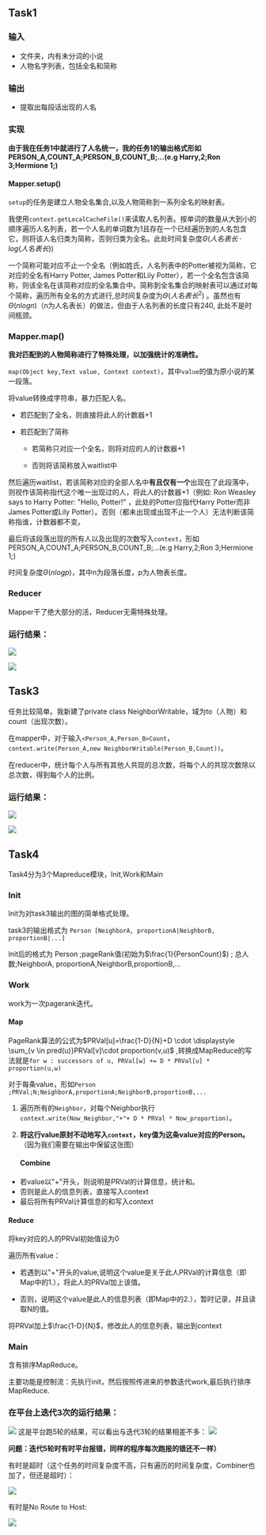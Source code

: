 ## Task1

### 输入

+ 文件夹，内有未分词的小说
+ 人物名字列表，包括全名和简称

### 输出

+ 提取出每段话出现的人名

### 实现

**由于我在任务1中就进行了人名统一，我的任务1的输出格式形如 PERSON_A,COUNT_A;PERSON_B,COUNT_B;...(e.g Harry,2;Ron 3;Hermione 1;)**

#### Mapper.setup()

`setup`的任务是建立人物全名集合,以及人物简称到一系列全名的映射表。

我使用`context.getLocalCacheFile()`来读取人名列表。按单词的数量从大到小的顺序遍历人名列表，若一个人名的单词数为1且存在一个已经遍历到的人名包含它，则将该人名归类为简称，否则归类为全名。此处时间复杂度$\Theta(人名表长 \cdot log(人名表长))$

一个简称可能对应不止一个全名（例如姓氏，人名列表中的Potter被视为简称，它对应的全名有Harry Potter, James Potter和Lily Potter），若一个全名包含该简称，则该全名在该简称对应的全名集合中。简称到全名集合的映射表可以通过对每个简称，遍历所有全名的方式进行,总时间复杂度为$\Theta(人名表长^2)$ 。虽然也有$\Theta(nlogn)$（n为人名表长）的做法，但由于人名列表的长度只有240, 此处不是时间瓶颈。

### Mapper.map()

**我对匹配到的人物简称进行了特殊处理，以加强统计的准确性。**

`map(Object key,Text value, Context context)`，其中`value`的值为原小说的某一段落。

将value转换成字符串，暴力匹配人名。

+ 若匹配到了全名，则直接将此人的计数器+1

+ 若匹配到了简称
  
  + 若简称只对应一个全名，则将对应的人的计数器+1
  
  + 否则将该简称放入waitlist中

然后遍历waitlist，若该简称对应的全部人名中**有且仅有一个**出现在了此段落中，则视作该简称指代这个唯一出现过的人，将此人的计数器+1（例如: Ron Weasley says to Harry Potter: "Hello, Potter!" ，此处的Potter应指代Harry Potter而非James Potter或Lily Potter）。否则（都未出现或出现不止一个人）无法判断该简称指谁，计数器都不变。

最后将该段落出现的所有人以及出现的次数写入`context`，形如PERSON_A,COUNT_A;PERSON_B,COUNT_B;...(e.g Harry,2;Ron 3;Hermione 1;)

时间复杂度$\Theta(nlogp)$，其中n为段落长度，p为人物表长度。

### Reducer

Mapper干了绝大部分的活，Reducer无需特殊处理。

### 运行结果：

![](https://raw.githubusercontent.com/triccsr/myPicBed/main/202307161434846.png)

![](https://raw.githubusercontent.com/triccsr/myPicBed/main/202307161435016.png)

## Task3

任务比较简单。我新建了private class NeighborWritable，域为to（人物）和count（出现次数）。

在mapper中，对于输入`<Person_A,Person_B>Count`，`context.write(Person_A,new NeighborWritable(Person_B,Count))`。

在reducer中，统计每个人与所有其他人共现的总次数，将每个人的共现次数除以总次数，得到每个人的比例。

### 运行结果：

![](https://raw.githubusercontent.com/triccsr/myPicBed/main/202307161436512.png)

![](https://raw.githubusercontent.com/triccsr/myPicBed/main/202307161150850.png)

## Task4

Task4分为3个Mapreduce模块，Init,Work和Main

### Init

Init为对task3输出的图的简单格式处理。

task3的输出格式为 `Person [NeighborA, proportionA|NeighborB, proportionB|...]`

Init后的格式为 Person  ;pageRank值(初始为$\frac{1}{PersonCount}$) ; 总人数;NeighborA, proportionA,NeighborB,proportionB,...

### Work

work为一次pagerank迭代。

#### Map

PageRank算法的公式为$PRVal[u]=\frac{1-D}{N}+D \cdot \displaystyle \sum_{v \in pred(u)}PRVal[v]\cdot proportion(v,u)$ ,转换成MapReduce的写法就是`for w : successors of u, PRVal[w] += D * PRVal[u] * proportion(u,w)`

对于每条value，形如`Person  ;PRVal;N;NeighborA,proportionA;NeighborB,proportionB,...`

1. 遍历所有的`Neighbor`，对每个Neighbor执行`context.write(Now_Neighbor,"+"+ D * PRVal * Now_proportion)`。

2. **将这行value原封不动地写入`context`，key值为这条value对应的Person。**（因为我们需要在输出中保留这张图）
   
   #### Combine
+ 若value以"+"开头，则说明是PRVal的计算信息，统计和。
+ 否则是此人的信息列表，直接写入context
+ 最后将所有PRVal计算信息的和写入context

#### Reduce

将key对应的人的PRVal初始值设为0

遍历所有value：

+ 若遇到以"+"开头的value,说明这个value是关于此人PRVal的计算信息（即Map中的1.），将此人的PRVal加上该值。

+ 否则，说明这个value是此人的信息列表（即Map中的2.），暂时记录，并且读取N的值。

将PRVal加上$\frac{1-D}{N}$，修改此人的信息列表，输出到context

### Main

含有排序MapReduce。

主要功能是控制流：先执行init，然后按照传进来的参数迭代work,最后执行排序MapReduce.

### 在平台上迭代3次的运行结果：

![](https://raw.githubusercontent.com/triccsr/myPicBed/main/202307161226304.png)
这是平台跑5轮的结果，可以看出与迭代3轮的结果相差不多：
![](https://raw.githubusercontent.com/triccsr/myPicBed/main/202307161221442.png)

**问题：迭代5轮时有时平台报错，同样的程序每次跑报的错还不一样）**

有时是超时（这个任务的时间复杂度不高，只有遍历的时间复杂度，Combiner也加了，但还是超时）：

![](https://raw.githubusercontent.com/triccsr/myPicBed/main/202307161148311.png)

有时是No Route to Host:

![](https://raw.githubusercontent.com/triccsr/myPicBed/main/202307161156451.png)

